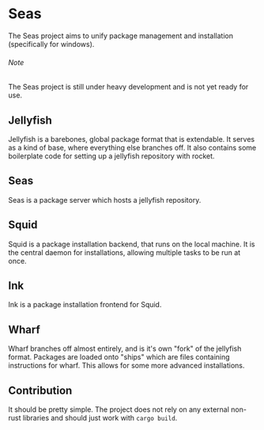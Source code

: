 # Seas
The Seas project aims to unify package management and installation (specifically for windows).

###### Note
The Seas project is still under heavy development and is not yet ready for use.

## Jellyfish
Jellyfish is a barebones, global package format that is extendable. It serves as a kind of base, where everything else branches off.
It also contains some boilerplate code for setting up a jellyfish repository with rocket.

## Seas
Seas is a package server which hosts a jellyfish repository.

## Squid
Squid is a package installation backend, that runs on the local machine. It is the central daemon for installations, allowing multiple tasks to be run at once.

## Ink
Ink is a package installation frontend for Squid.

## Wharf
Wharf branches off almost entirely, and is it's own "fork" of the jellyfish format. Packages are loaded onto "ships" which are files containing instructions for wharf.
This allows for some more advanced installations.

## Contribution
It should be pretty simple. The project does not rely on any external non-rust libraries and should just work with ```cargo build```.